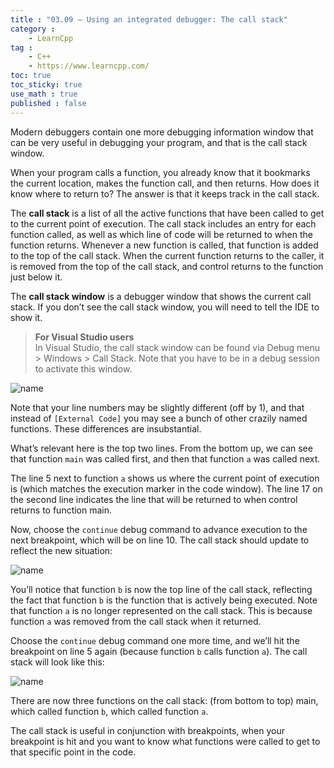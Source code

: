 ```yaml
---
title : "03.09 — Using an integrated debugger: The call stack"
category :
    - LearnCpp
tag : 
    - C++
    - https://www.learncpp.com/
toc: true  
toc_sticky: true 
use_math : true
published : false
---
```



Modern debuggers contain one more debugging information window that can be very useful in debugging your program, and that is the call stack window.

When your program calls a function, you already know that it bookmarks the current location, makes the function call, and then returns. How does it know where to return to? The answer is that it keeps track in the call stack.

The **call stack** is a list of all the active functions that have been called to get to the current point of execution. The call stack includes an entry for each function called, as well as which line of code will be returned to when the function returns. Whenever a new function is called, that function is added to the top of the call stack. When the current function returns to the caller, it is removed from the top of the call stack, and control returns to the function just below it.

The **call stack window** is a debugger window that shows the current call stack. If you don’t see the call stack window, you will need to tell the IDE to show it.

>**For Visual Studio users**  
In Visual Studio, the call stack window can be found via Debug menu > Windows > Call Stack. Note that you have to be in a debug session to activate this window.

![name](https://www.learncpp.com/images/CppTutorial/Chapter3/VS-CallStack1-min.png)

Note that your line numbers may be slightly different (off by 1), and that instead of `[External Code]` you may see a bunch of other crazily named functions. These differences are insubstantial.

What’s relevant here is the top two lines. From the bottom up, we can see that function `main` was called first, and then that function `a` was called next.

The line 5 next to function `a` shows us where the current point of execution is (which matches the execution marker in the code window). The line 17 on the second line indicates the line that will be returned to when control returns to function main.

Now, choose the `continue` debug command to advance execution to the next breakpoint, which will be on line 10. The call stack should update to reflect the new situation:

![name](https://www.learncpp.com/images/CppTutorial/Chapter3/VS-CallStack2-min.png)

You’ll notice that function `b` is now the top line of the call stack, reflecting the fact that function `b` is the function that is actively being executed. Note that function `a` is no longer represented on the call stack. This is because function `a` was removed from the call stack when it returned.

Choose the `continue` debug command one more time, and we’ll hit the breakpoint on line 5 again (because function `b` calls function `a`). The call stack will look like this:

![name](https://www.learncpp.com/images/CppTutorial/Chapter3/VS-CallStack3-min.png)

There are now three functions on the call stack: (from bottom to top) main, which called function `b`, which called function `a`.

The call stack is useful in conjunction with breakpoints, when your breakpoint is hit and you want to know what functions were called to get to that specific point in the code.



